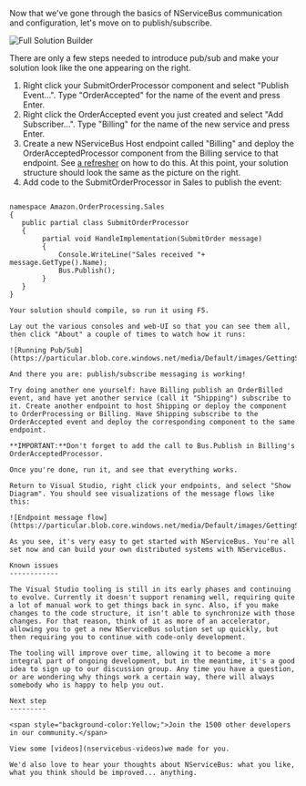 <!--
title: "Getting Started - Publish/Subscribe Communication"
tags: 
-->
Now that we've gone through the basics of NServiceBus communication and configuration, let's move on to publish/subscribe.

![Full Solution Builder](https://particular.blob.core.windows.net/media/Default/images/GettingStarted11.png)

There are only a few steps needed to introduce pub/sub and make your solution look like the one appearing on the right.

1.  Right click your SubmitOrderProcessor component and select "Publish
    Event...". Type "OrderAccepted" for the name of the event and press
    Enter.
2.  Right click the OrderAccepted event you just created and select "Add
    Subscriber...". Type "Billing" for the name of the new service and
    press Enter.
3.  Create a new NServiceBus Host endpoint called "Billing" and deploy
    the OrderAcceptedProcessor component from the Billing service to
    that endpoint. See [a
    refresher](getting-started---creating-a-new-project) on how to do
    this. At this point, your solution structure should look the same as
    the picture on the right.
4.  Add code to the SubmitOrderProcessor in Sales to publish the event:

~~~~ {.brush:csharp;wrap-lines:false;highlight: .[2,13];} using System; using Amazon.Contract.Sales; using NServiceBus; using Amazon.InternalMessages.Sales;

namespace Amazon.OrderProcessing.Sales
{
   public partial class SubmitOrderProcessor
   {
        partial void HandleImplementation(SubmitOrder message)
        {
            Console.WriteLine("Sales received "+ message.GetType().Name);
            Bus.Publish();
        }
   }
}

Your solution should compile, so run it using F5.

Lay out the various consoles and web-UI so that you can see them all, then click "About" a couple of times to watch how it runs:

![Running Pub/Sub](https://particular.blob.core.windows.net/media/Default/images/GettingStarted12.png)

And there you are: publish/subscribe messaging is working!

Try doing another one yourself: have Billing publish an OrderBilled event, and have yet another service (call it "Shipping") subscribe to it. Create another endpoint to host Shipping or deploy the component to OrderProcessing or Billing. Have Shipping subscribe to the OrderAccepted event and deploy the corresponding component to the same endpoint.

**IMPORTANT:**Don't forget to add the call to Bus.Publish in Billing's OrderAcceptedProcessor.

Once you're done, run it, and see that everything works.

Return to Visual Studio, right click your endpoints, and select "Show Diagram". You should see visualizations of the message flows like this:

![Endpoint message flow](https://particular.blob.core.windows.net/media/Default/images/GettingStarted13.jpg)

As you see, it's very easy to get started with NServiceBus. You're all set now and can build your own distributed systems with NServiceBus.

Known issues
------------

The Visual Studio tooling is still in its early phases and continuing to evolve. Currently it doesn't support renaming well, requiring quite a lot of manual work to get things back in sync. Also, if you make changes to the code structure, it isn't able to synchronize with those changes. For that reason, think of it as more of an accelerator, allowing you to get a new NServiceBus solution set up quickly, but then requiring you to continue with code-only development.

The tooling will improve over time, allowing it to become a more integral part of ongoing development, but in the meantime, it's a good idea to sign up to our discussion group. Any time you have a question, or are wondering why things work a certain way, there will always somebody who is happy to help you out.

Next step
---------

<span style="background-color:Yellow;">Join the 1500 other developers in our community.</span>

View some [videos](nservicebus-videos)we made for you.

We'd also love to hear your thoughts about NServiceBus: what you like, what you think should be improved... anything.

